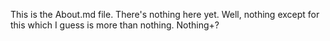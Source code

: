 This is the About.md file. There's nothing here yet. Well, nothing except for this which I guess is more than nothing. Nothing+?